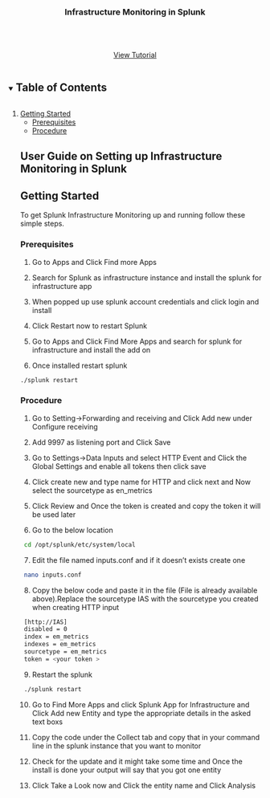 <p align="center">
  <h3 align="center">Infrastructure Monitoring in Splunk</h3>

  <p align="center">
    <br />
    <br />
    <br />
    <a href="https://youtu.be/B-xBFE6ISRs">View Tutorial</a>
  </p>
</p>



<!-- TABLE OF CONTENTS -->
<details open="open">
  <summary><h2 style="display: inline-block">Table of Contents</h2></summary>
  <ol>
    <li>
      <a href="#getting-started">Getting Started</a>
      <ul>
        <li><a href="#prerequisites">Prerequisites</a></li>
        <li><a href="#procedure">Procedure</a></li>
      </ul>
    </li>

<!-- ABOUT THE PROJECT -->
## User Guide on Setting up Infrastructure Monitoring in Splunk 





<!-- GETTING STARTED -->
## Getting Started

To get Splunk Infrastructure Monitoring up and running follow these simple steps.

### Prerequisites

1. Go to Apps and Click Find more Apps


2. Search for Splunk as infrastructure instance and install the splunk for infrastructure app


3. When popped up use splunk account credentials and click login and install


4. Click Restart now to restart Splunk


5. Go to Apps and Click Find More Apps and search for splunk for infrastructure and install the add on


6. Once installed restart splunk
  ```sh
  ./splunk restart
  ```

### Procedure

1. Go to Setting->Forwarding and receiving and Click Add new under Configure receiving 


2. Add 9997 as listening port and Click Save


3. Go to Settings->Data Inputs and select HTTP Event and Click the Global Settings and enable all tokens then click save


4. Click create new and type name for HTTP and click next and Now select the sourcetype as en_metrics
 
 
5. Click Review and Once the token is created and copy the token it will be used later


6. Go to the below location
  ```sh
   cd /opt/splunk/etc/system/local
   ```
   
7. Edit the file named inputs.conf and if it doesn’t exists create one
  ```sh
   nano inputs.conf
   ```
   
8. Copy the below code and paste it in the file (File is already available above).Replace the sourcetype IAS with the sourcetype you created when creating HTTP input
  ```sh
   [http://IAS]
   disabled = 0
   index = em_metrics
   indexes = em_metrics
   sourcetype = em_metrics
   token = <your token >
   ```
   
9. Restart the splunk
  ```sh
   ./splunk restart
   ```

10. Go to Find More Apps and click Splunk App for Infrastructure and Click Add new Entity and type the appropriate details in the asked text boxs


11. Copy the code under the Collect tab and copy that in your command line in the splunk instance that you want to monitor 


12. Check for the update and it might take some time and Once the install is done your output will say that you got one entity


13. Click Take a Look now and Click the entity name and Click Analysis
<!-- USAGE EXAMPLES -->
